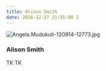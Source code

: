 ```yaml
---
title: Alison Smith
date: 2016-12-27 21:55:00 Z
---
```


![Angela.Mudukuti-120914-12773.jpg](/uploads/Angela.Mudukuti-120914-12773.jpg)

### Alison Smith
TK TK
